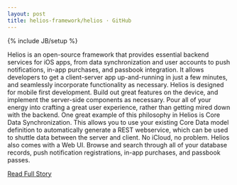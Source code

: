 ```yaml
---
layout: post
title: helios-framework/helios · GitHub
---
```

{% include JB/setup %}<p>  Helios is an open-source framework that provides essential backend services for iOS apps, from data synchronization and user accounts to push notifications, in-app purchases, and passbook integration.  It allows developers to get a client-server app up-and-running in just a few minutes, and seamlessly incorporate functionality as necessary.  Helios is designed for mobile first development.  Build out great features on the device, and implement the server-side components as necessary.  Pour all of your energy into crafting a great user experience, rather than getting mired down with the backend.  One great example of this philosophy in Helios is Core Data Synchronization.  This allows you to use your existing Core Data model definition to automatically generate a REST webservice, which can be used to shuttle data between the server and client.  No iCloud, no problem.  Helios also comes with a Web UI.  Browse and search through all of your database records, push notification registrations, in-app purchases, and passbook passes.<br />
<p><a href="https://github.com/helios-framework/helios">Read Full Story</a></p>
